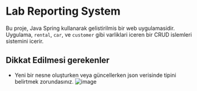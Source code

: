 # Lab Reporting System

Bu proje, Java Spring kullanarak gelistirilmis bir web uygulamasidir. Uygulama, `rental`, `car`, ve `customer` gibi varliklari iceren bir CRUD islemleri sistemini icerir. 

## Dikkat Edilmesi gerekenler 

- Yeni bir nesne oluşturken veya güncellerken json verisinde tipini belirtmek zorundasınız.
  ![image](https://github.com/user-attachments/assets/dce1d5cf-93d3-4949-b243-f374e408f45e)























